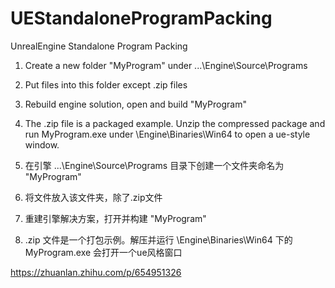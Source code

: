 # UEStandaloneProgramPacking
UnrealEngine Standalone Program Packing

1. Create a new folder "MyProgram" under ...\Engine\Source\Programs
2. Put files into this folder except .zip files
3. Rebuild engine solution, open and build "MyProgram"
4. The .zip file is a packaged example. Unzip the compressed package and run MyProgram.exe under \Engine\Binaries\Win64 to open a ue-style window.

1. 在引擎 ...\Engine\Source\Programs 目录下创建一个文件夹命名为 "MyProgram"
2. 将文件放入该文件夹，除了.zip文件
3. 重建引擎解决方案，打开并构建 "MyProgram"
4. .zip 文件是一个打包示例。解压并运行 \Engine\Binaries\Win64 下的 MyProgram.exe 会打开一个ue风格窗口

https://zhuanlan.zhihu.com/p/654951326

